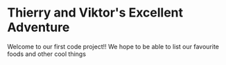 # Thierry and Viktor's Excellent Adventure

Welcome to our first code project!! We hope to be able to list our favourite foods and other cool things
